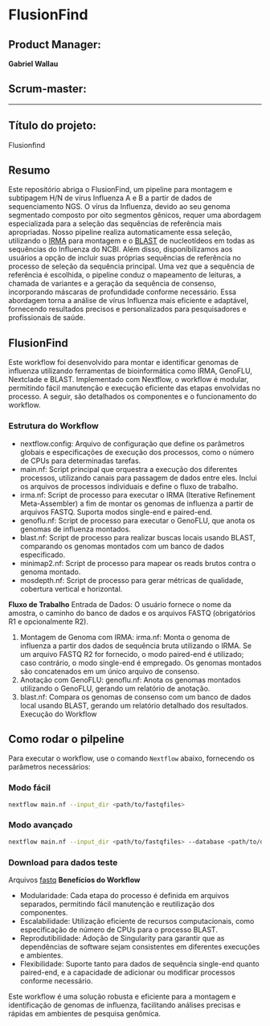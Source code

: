 # FlusionFind

## Product Manager:

**Gabriel Wallau**

## Scrum-master:

****

## Título do projeto:

Flusionfind

## Resumo

Este repositório abriga o FlusionFind, um pipeline para montagem e subtipagem H/N de vírus Influenza A e B a partir de dados de sequenciamento NGS. O vírus da Influenza, devido ao seu genoma segmentado composto por oito segmentos gênicos, requer uma abordagem especializada para a seleção das sequências de referência mais apropriadas. Nosso pipeline realiza automaticamente essa seleção, utilizando o [IRMA](https://wonder.cdc.gov/amd/flu/irma/) para montagem e o [BLAST](https://blast.ncbi.nlm.nih.gov/Blast.cgi) de nucleotídeos em todas as sequências do Influenza do NCBI. Além disso, disponibilizamos aos usuários a opção de incluir suas próprias sequências de referência no processo de seleção da sequência principal. Uma vez que a sequência de referência é escolhida, o pipeline conduz o mapeamento de leituras, a chamada de variantes e a geração da sequência de consenso, incorporando máscaras de profundidade conforme necessário. Essa abordagem torna a análise de vírus Influenza mais eficiente e adaptável, fornecendo resultados precisos e personalizados para pesquisadores e profissionais de saúde.

## FlusionFind

Este workflow foi desenvolvido para montar e identificar genomas de influenza utilizando ferramentas de bioinformática como IRMA, GenoFLU, Nextclade e BLAST. Implementado com Nextflow, o workflow é modular, permitindo fácil manutenção e execução eficiente das etapas envolvidas no processo. A seguir, são detalhados os componentes e o funcionamento do workflow.

### Estrutura do Workflow

* nextflow.config: Arquivo de configuração que define os parâmetros globais e especificações de execução dos processos, como o número de CPUs para determinadas tarefas.
* main.nf: Script principal que orquestra a execução dos diferentes processos, utilizando canais para passagem de dados entre eles. Inclui os arquivos de processos individuais e define o fluxo de trabalho.
* irma.nf: Script de processo para executar o IRMA (Iterative Refinement Meta-Assembler) a fim de montar os genomas de influenza a partir de arquivos FASTQ. Suporta modos single-end e paired-end.
* genoflu.nf: Script de processo para executar o GenoFLU, que anota os genomas de influenza montados.
* blast.nf: Script de processo para realizar buscas locais usando BLAST, comparando os genomas montados com um banco de dados especificado.
* minimap2.nf: Script de processo para mapear os reads brutos contra o genoma montado.
* mosdepth.nf: Script de processo para gerar métricas de qualidade, cobertura vertical e horizontal.

**Fluxo de Trabalho**
Entrada de Dados: O usuário fornece o nome da amostra, o caminho do banco de dados e os arquivos FASTQ (obrigatórios R1 e opcionalmente R2).

1. Montagem de Genoma com IRMA:
irma.nf: Monta o genoma de influenza a partir dos dados de sequência bruta utilizando o IRMA. Se um arquivo FASTQ R2 for fornecido, o modo paired-end é utilizado; caso contrário, o modo single-end é empregado.
Os genomas montados são concatenados em um único arquivo de consenso.
2. Anotação com GenoFLU:
genoflu.nf: Anota os genomas montados utilizando o GenoFLU, gerando um relatório de anotação.
3. blast.nf: Compara os genomas de consenso com um banco de dados local usando BLAST, gerando um relatório detalhado dos resultados.
Execução do Workflow

## Como rodar o pilpeline

Para executar o workflow, use o comando `Nextflow` abaixo, fornecendo os parâmetros necessários:

### Modo fácil

```bash
nextflow main.nf --input_dir <path/to/fastqfiles>
```

### Modo avançado

```bash
nextflow main.nf --input_dir <path/to/fastqfiles> --database <path/to/database.tar.gz> --env <docker|singularity|conda> --library <paired|single>
```

### Download para dados teste

Arquivos [fastq](https://drive.google.com/drive/folders/1U_h1IRzjcqng0r9RT4hDechW3dxwn7QO?usp=sharing)
**Benefícios do Workflow**

- Modularidade: Cada etapa do processo é definida em arquivos separados, permitindo fácil manutenção e reutilização dos componentes.
- Escalabilidade: Utilização eficiente de recursos computacionais, como especificação de número de CPUs para o processo BLAST.
- Reprodutibilidade: Adoção de Singularity para garantir que as dependências de software sejam consistentes em diferentes execuções e ambientes.
- Flexibilidade: Suporte tanto para dados de sequência single-end quanto paired-end, e a capacidade de adicionar ou modificar processos conforme necessário.

Este workflow é uma solução robusta e eficiente para a montagem e identificação de genomas de influenza, facilitando análises precisas e rápidas em ambientes de pesquisa genômica.
